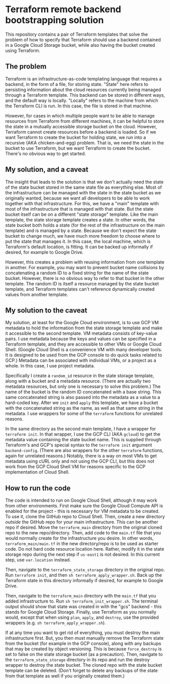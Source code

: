 # Terraform remote backend bootstrapping solution

This repository contains a pair of Terraform templates that solve the problem of how to specify that Terraform should use a backend contained in a Google Cloud Storage bucket, while also having the bucket created using Terraform.

## The problem

Terraform is an infrastructure-as-code templating language that requires a backend, in the form of a file, for storing state. "State" here refers to persisting information about the cloud resources currently being managed through a Terraform template. This backend can be stored in different ways, and the default way is locally. "Locally" refers to the machine from which the Terraform CLI is run. In this case, the file is stored in that machine.

However, for cases in which multiple people want to be able to manage resources from Terraform from different machines, it can be helpful to store the state in a mutually accessible storage bucket on the cloud. However, Terraform cannot create resources before a backend is loaded. So if we want Terraform to create the bucket for holding state, we run into a recursive (AKA chicken-and-egg) problem. That is, we need the state in the bucket to use Terraform, but we want Terraform to create the bucket. There's no obvious way to get started.

## My solution, and a caveat

The insight that leads to the solution is that we don't actually need the state of the state bucket stored in the same state file as everything else. Most of the infrastructure can be managed with the state in the state bucket as we originally wanted, because we want all developers to be able to work together with that infrastructure. For this, we have a "main" template with most of the infrastructure that is managed with that state. But the state bucket itself can be on a different "state storage" template. Like the main template, the state storage template creates a state. In other words, the state bucket both holds a state (for the rest of the infrastructure on the main template) and is managed by a state. Because we don't expect the state bucket to change much, we have much more freedom to choose where to put the state that manages it. In this case, the local machine, which is Terraform's default location, is fitting. It can be backed up informally if desired, for example to Google Drive.

However, this creates a problem with reusing information from one template in another. For example, you may want to prevent bucket name collisions by concatenating a random ID to a fixed string for the name of the state bucket. However, there is no obvious way to refer to that bucket in the other template. The random ID is itself a resource managed by the state bucket template, and Terraform templates can't reference dynamically created values from another template.

## My solution to the caveat

My solution, at least for the Google Cloud environment, is to use GCP VM metadata to hold the information from the state storage template and make it accessible to the second template. VM metadata consists of key-value pairs. I use metadata because the keys and values can be specified in a Terraform template, and they are accessible to other VMs or Google Cloud Shell. (Google Cloud Shell is a convenience VM with many developer tools. It is designed to be used from the GCP console to do quick tasks related to GCP.) Metadata can be associated with individual VMs, or a project as a whole. In this case, I use project metadata.

Specifically I create a `random_id` resource in the state storage template, along with a bucket and a metadata resource. (There are actually two metadata resources, but only one is necessary to solve this problem.) The name of the bucket is the random ID concatenated with a base string. This same concatenated string is also passed into the metadata as a value to a hard-coded key. After we `init` and `apply` this template, we have a bucket with the concatenated string as the name, as well as that same string in the metadata. I use wrappers for some of the `terraform` functions for unrelated reasons.

In the same directory as the second main template, I have a wrapper for `terraform init`. In that wrapper, I use the GCP CLI (AKA `gcloud`) to get the metadata value containing the state bucket name. This is supplied through Terraform's and GCP's special syntax to the `terraform init` argument `backend-config`. (There are also wrappers for the other `terraform` functions, again for unrelated reasons.) Notably, there is a way on most VMs to get metadata using cURL only and not using the GCP CLI, but this does not work from the GCP Cloud Shell VM for reasons specific to the GCP implementation of Cloud Shell.

## How to run the code

The code is intended to run on Google Cloud Shell, although it may work from other environments. First make sure the Google Cloud Compute API is enabled for the project - this is necessary for VM metadata to be created. To use it, clone the GitHub repo to Cloud Shell. Then, create a new directory _outside_ the GitHub repo for your main infrastructure. This can be another repo if desired. Move the `terraform_main` directory from the original cloned repo to the new repo/directory. Then, add code to the `main.tf` file that you would normally create for the infrastructure you desire. In other words, `terraform_main/main.tf` in the new directory/repo is to be used as starter code. Do not hard code resource location here. Rather, modify it in the state storage repo during the next step if `us-east1` is not desired. In this current step, use `var.location` instead.

Then, navigate to the `terraform_state_storage` directory in the original repo. Run `terraform init`, and then `sh terraform_apply_wrapper.sh`. Back up the Terraform state in this directory informally if desired, for example to Google Drive.

Then, navigate to the `terraform_main` directory with the `main.tf` that you added infrastructure to. Run `sh terraform_init_wrapper.sh`. The terminal output should show that state was created in with the "gcs" backend - this stands for Google Cloud Storage. Finally, use Terraform as you normally would, except that when using `plan`, `apply`, and `destroy`, use the provided wrappers (e.g. `sh terraform_apply_wrapper.sh`).

If at any time you want to get rid of everything, you must destroy the main infrastructure first. But, you then must manually remove the Terraform state from the bucket (for example in the GCP console), along with any backups that may be created by object versioning. This is because `force_destroy` is set to false on the state storage bucket (as a precaution). Then, navigate to the `terraform_state_storage` directory in its repo and run the destroy wrapper to destroy the state bucket. The cloned repo with the state bucket template can be deleted. (Don't forget to delete any backups of the state from that template as well if you originally created them.)
